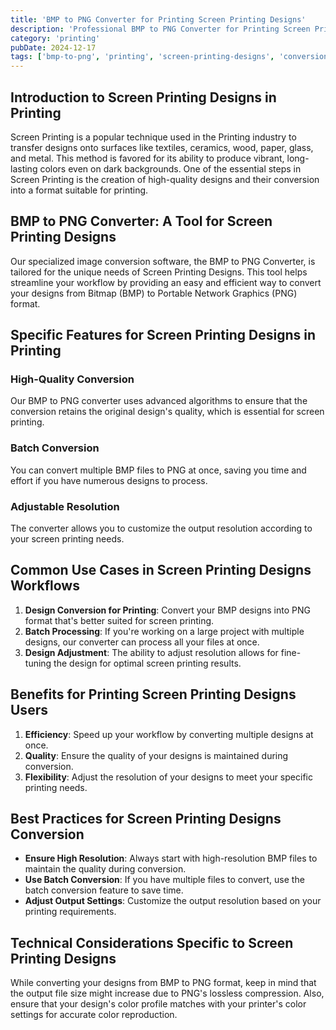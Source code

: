 ```yaml
---
title: 'BMP to PNG Converter for Printing Screen Printing Designs'
description: 'Professional BMP to PNG Converter for Printing Screen Printing Designs. Optimized for Printing screen printing designs workflows.'
category: 'printing'
pubDate: 2024-12-17
tags: ['bmp-to-png', 'printing', 'screen-printing-designs', 'conversion']
---
```


## Introduction to Screen Printing Designs in Printing 

Screen Printing is a popular technique used in the Printing industry to transfer designs onto surfaces like textiles, ceramics, wood, paper, glass, and metal. This method is favored for its ability to produce vibrant, long-lasting colors even on dark backgrounds. One of the essential steps in Screen Printing is the creation of high-quality designs and their conversion into a format suitable for printing.

## BMP to PNG Converter: A Tool for Screen Printing Designs 

Our specialized image conversion software, the BMP to PNG Converter, is tailored for the unique needs of Screen Printing Designs. This tool helps streamline your workflow by providing an easy and efficient way to convert your designs from Bitmap (BMP) to Portable Network Graphics (PNG) format.

## Specific Features for Screen Printing Designs in Printing 

### High-Quality Conversion

Our BMP to PNG converter uses advanced algorithms to ensure that the conversion retains the original design's quality, which is essential for screen printing.

### Batch Conversion

You can convert multiple BMP files to PNG at once, saving you time and effort if you have numerous designs to process.

### Adjustable Resolution

The converter allows you to customize the output resolution according to your screen printing needs.

## Common Use Cases in Screen Printing Designs Workflows 

1. **Design Conversion for Printing**: Convert your BMP designs into PNG format that's better suited for screen printing.
2. **Batch Processing**: If you're working on a large project with multiple designs, our converter can process all your files at once.
3. **Design Adjustment**: The ability to adjust resolution allows for fine-tuning the design for optimal screen printing results.

## Benefits for Printing Screen Printing Designs Users 

1. **Efficiency**: Speed up your workflow by converting multiple designs at once.
2. **Quality**: Ensure the quality of your designs is maintained during conversion.
3. **Flexibility**: Adjust the resolution of your designs to meet your specific printing needs.

## Best Practices for Screen Printing Designs Conversion 

- **Ensure High Resolution**: Always start with high-resolution BMP files to maintain the quality during conversion.
- **Use Batch Conversion**: If you have multiple files to convert, use the batch conversion feature to save time.
- **Adjust Output Settings**: Customize the output resolution based on your printing requirements.

## Technical Considerations Specific to Screen Printing Designs 

While converting your designs from BMP to PNG format, keep in mind that the output file size might increase due to PNG's lossless compression. Also, ensure that your design's color profile matches with your printer's color settings for accurate color reproduction.
